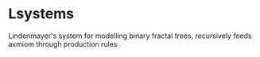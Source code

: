 # Lsystems
Lindenmayer's system for modelling binary fractal trees, recursively feeds axmiom through production rules

